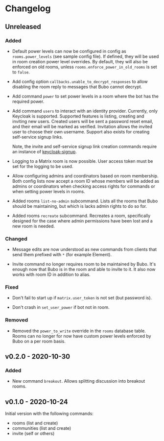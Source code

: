 # Changelog

## Unreleased

### Added

* Default power levels can now be configured in config as `rooms.power_levels` (see
  sample config file). If defined, they will be used in room creation power level
  overrides. By default, they will also be enforced on old rooms, unless
  `rooms.enforce_power_in_old_rooms` is set to `false`.

* Add config option `callbacks.unable_to_decrypt_responses` to allow disabling
  the room reply to messages that Bubo cannot decrypt.
  
* Add command `power` to set power levels in a room where the bot has the 
  required power.
  
* Add command `users` to interact with an identity provider. Currently, only Keycloak
  is supported. Supported features is listing, creating and inviting new users.
  Created users will be sent a password reset email, and their email will be
  marked as verified. Invitation allows the invited user to choose their own username.
  Support also exists for creating self-service signup links.

  Note, the invite and self-service signup link creation commands 
  require an instance of [keycloak-signup](https://github.com/elokapina/keycloak-signup).

* Logging to a Matrix room is now possible. User access token must be set for the logging
  to be used.

* Allow configuring admins and coordinators based on room membership. Both config lists
  now accept a room ID whose members will be added as admins or coordinators when checking
  access rights for commands or when setting power levels in rooms.

* Added rooms `list-no-admin` subcommand. Lists all the rooms that Bubo should be maintaining,
  but which is lacks admin rights to do so for.

* Added rooms `recreate` subcommand. Recreates a room, specifically designed for the case where
  admin permissions have been lost and a new room is needed.

### Changed

* Message edits are now understood as new commands from clients that send them 
  prefixed with ` * ` (for example Element).

* Invite command no longer requires room to be maintained by Bubo. It's enough now that
  Bubo is in the room and able to invite to it. It also now works with room ID in
  addition to alias.

### Fixed

* Don't fail to start up if `matrix.user_token` is not set (but password is).

* Don't crash in `set_user_power` if bot not in room. 

### Removed

* Removed the `power_to_write` override in the `rooms` database table. Rooms
  can no longer for now have custom power levels enforced by Bubo on a per room basis.  

## v0.2.0 - 2020-10-30

### Added

* New command `breakout`. Allows splitting discussion into breakout rooms.

## v0.1.0 - 2020-10-24

Initial version with the following commands:
* rooms (list and create)
* communities (list and create)
* invite (self or others)
